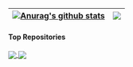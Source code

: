 | <a href="https://github.com/anuraghazra/github-readme-stats"><img align="center" src="https://github-readme-stats.vercel.app/api?username=june65&show_icons=true&include_all_commits=true&theme=buefy&hide_border=true" alt="Anurag's github stats" /></a> | <a href="https://github.com/anuraghazra/github-readme-stats"><img align="center" src="https://github-readme-stats.vercel.app/api/top-langs/?username=june65&exclude_repo=OS_PintOS_project,AR_unity,Image_Classification&theme=buefy&hide=Purebasic&hide_border=true&langs_count=4" /></a> |
| ------------- | ------------- |

#### Top Repositories

<a href="https://github.com/gdsckoreahackathon2022/35_GISTree">
  <img align="center" src="https://github-readme-stats.vercel.app/api/pin/?username=gdsckoreahackathon2022&repo=35_GISTree&theme=buefy" />
</a>
<a href="https://github.com/june65/dog_mbti">
  <img align="center" src="https://github-readme-stats.vercel.app/api/pin/?username=june65&repo=dog_mbti&theme=buefy" />
</a>
